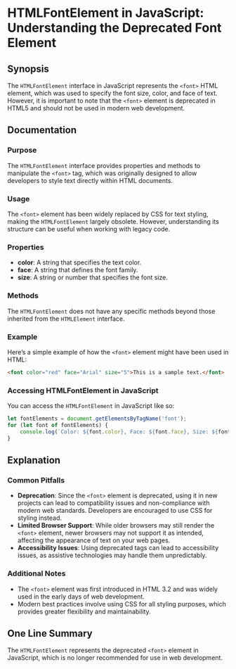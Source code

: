 <!--
Meta Description: # HTMLFontElement in JavaScript: Understanding the Deprecated Font Element ## Synopsis The `HTMLFontElement` interface in JavaScript represents the `<...
Meta Keywords: font, element, htmlfontelement, javascript, size
-->

# HTMLFontElement in JavaScript: Understanding the Deprecated Font Element

## Synopsis
The `HTMLFontElement` interface in JavaScript represents the `<font>` HTML element, which was used to specify the font size, color, and face of text. However, it is important to note that the `<font>` element is deprecated in HTML5 and should not be used in modern web development.

## Documentation
### Purpose
The `HTMLFontElement` interface provides properties and methods to manipulate the `<font>` tag, which was originally designed to allow developers to style text directly within HTML documents. 

### Usage
The `<font>` element has been widely replaced by CSS for text styling, making the `HTMLFontElement` largely obsolete. However, understanding its structure can be useful when working with legacy code.

### Properties
- **color**: A string that specifies the text color.
- **face**: A string that defines the font family.
- **size**: A string or number that specifies the font size.

### Methods
The `HTMLFontElement` does not have any specific methods beyond those inherited from the `HTMLElement` interface.

### Example
Here’s a simple example of how the `<font>` element might have been used in HTML:

```html
<font color="red" face="Arial" size="5">This is a sample text.</font>
```

### Accessing HTMLFontElement in JavaScript
You can access the `HTMLFontElement` in JavaScript like so:

```javascript
let fontElements = document.getElementsByTagName('font');
for (let font of fontElements) {
    console.log(`Color: ${font.color}, Face: ${font.face}, Size: ${font.size}`);
}
```

## Explanation
### Common Pitfalls
- **Deprecation**: Since the `<font>` element is deprecated, using it in new projects can lead to compatibility issues and non-compliance with modern web standards. Developers are encouraged to use CSS for styling instead.
- **Limited Browser Support**: While older browsers may still render the `<font>` element, newer browsers may not support it as intended, affecting the appearance of text on your web pages.
- **Accessibility Issues**: Using deprecated tags can lead to accessibility issues, as assistive technologies may handle them unpredictably.

### Additional Notes
- The `<font>` element was first introduced in HTML 3.2 and was widely used in the early days of web development.
- Modern best practices involve using CSS for all styling purposes, which provides greater flexibility and maintainability.

## One Line Summary
The `HTMLFontElement` represents the deprecated `<font>` element in JavaScript, which is no longer recommended for use in web development.